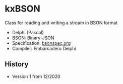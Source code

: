 # kxBSON
Class for reading and writing a stream in BSON format

* Delphi (Pascal)
* BSON: Binary-JSON
* Specification: [bsonspec.org](https://bsonspec.org/)
* Compiler: Embarcadero Delphi

## History
* Version 1 from 12/2020
